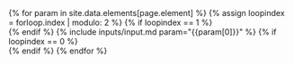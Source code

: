 <div id="element-form" data-element="{{page.element}}">
{% for param in site.data.elements[page.element] %}
  {% assign loopindex = forloop.index | modulo: 2 %}
  {% if loopindex == 1 %}
  <div class="row">
  {% endif %}
  {% include inputs/input.md param="{{param[0]}}" %}
  {% if loopindex == 0 %}
  </div>
  {% endif %}
{% endfor %}
</div>
